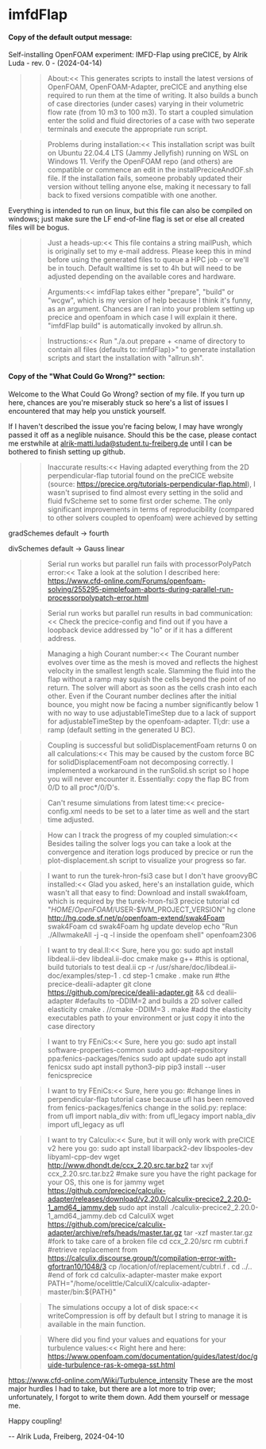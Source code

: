 # imfdFlap
#### Copy of the default output message:

Self-installing OpenFOAM experiment: IMFD-Flap using preCICE, by Alrik Luda - rev. 0 - (2024-04-14)

>>About:<<
This generates scripts to install the latest versions of OpenFOAM, OpenFOAM-Adapter, preCICE and anything else required to run them at the time of writing. It also builds a bunch of case directories (under cases) varying in their volumetric flow rate (from 10 m3 to 100 m3). To start a coupled simulation enter the solid and fluid directories of a case with two seperate terminals and execute the appropriate run script.

>>Problems during installation:<<
This installation script was built on Ubuntu 22.04.4 LTS (Jammy Jellyfish) running on WSL on Windows 11. Verify the OpenFOAM repo (and others) are compatible or commence an edit in the installPreciceAndOF.sh file. If the installation fails, someone probably updated their version without telling anyone else, making it necessary to fall back to fixed versions compatible with one another.

Everything is intended to run on linux, but this file can also be compiled on windows; just make sure the LF end-of-line flag is set or else all created files will be bogus.

>>Just a heads-up:<<
This file contains a string mailPush, which is originally set to my e-mail address. Please keep this in mind before using the generated files to queue a HPC job - or we'll be in touch. Default walltime is set to 4h but will need to be adjusted depending on the available cores and hardware.

>>Arguments:<<
imfdFlap takes either "prepare", "build" or "wcgw", which is my version of help because I think it's funny, as an argument. Chances are I ran into your problem setting up precice and openfoam in which case I will explain it there. "imfdFlap build" is automatically invoked by allrun.sh.

>>Instructions:<<
Run "./a.out prepare + <name of directory to contain all files (defaults to: imfdFlap)>" to generate installation scripts and start the installation with "allrun.sh".

#### Copy of the "What Could Go Wrong?" section:

Welcome to the What Could Go Wrong? section of my file. If you turn up here, chances are you're miserably stuck so here's a list of issues I encountered that may help you unstick yourself.

If I haven't described the issue you're facing below, I may have wrongly passed it off as a neglible nuisance. Should this be the case, please contact me erstwhile at alrik-matti.luda@student.tu-freiberg.de until I can be bothered to finish setting up github.

>>Inaccurate results:<<
Having adapted everything from the 2D perpendicular-flap tutorial found on the preCICE website (source: https://precice.org/tutorials-perpendicular-flap.html), I wasn't suprised to find almost every setting in the solid and fluid fvScheme set to some first order scheme. The only significant improvements in terms of reproducibility (compared to other solvers coupled to openfoam) were achieved by setting

gradSchemes default -> fourth

divSchemes default -> Gauss linear

>>Serial run works but parallel run fails with processorPolyPatch error:<<
Take a look at the solution I described here:  https://www.cfd-online.com/Forums/openfoam-solving/255295-pimplefoam-aborts-during-parallel-run-processorpolypatch-error.html

>>Serial run works but parallel run results in bad communication:<<
Check the precice-config and find out if you have a loopback device addressed by "lo" or if it has a different address.

>>Managing a high Courant number:<<
The Courant number evolves over time as the mesh is moved and reflects the highest velocity in the smallest length scale. Slamming the fluid into the flap without a ramp may squish the cells beyond the point of no return. The solver will abort as soon as the cells crash into each other. Even if the Courant number declines after the initial bounce, you might now be facing a number significantly below 1 with no way to use adjustableTimeStep due to a lack of support for adjustableTimeStep by the openfoam-adapter. Tl;dr: use a ramp (default setting in the generated U BC).

>>Coupling is successful but solidDisplacementFoam returns 0 on all calculations:<<
This may be caused by the custom force BC for solidDisplacementFoam not decomposing correctly. I implemented a workaround in the runSolid.sh script so I hope you will never encounter it. Essentially: copy the flap BC from 0/D to all proc*/0/D's.

>>Can't resume simulations from latest time:<<
precice-config.xml needs to be set to a later time as well and the start time adjusted.

>>How can I track the progress of my coupled simulation:<<
Besides tailing the solver logs you can take a look at the convergence and iteration logs produced by precice or run the plot-displacement.sh script to visualize your progress so far.

>>I want to run the turek-hron-fsi3 case but I don't have groovyBC installed:<<
Glad you asked, here's an installation guide, which wasn't all that easy to find:
Download and install swak4foam, which is required by the turek-hron-fsi3 precice tutorial
cd "$HOME/OpenFOAM/$USER-$WM_PROJECT_VERSION"
hg clone http://hg.code.sf.net/p/openfoam-extend/swak4Foam swak4Foam
cd swak4Foam
hg update develop
echo "Run ./AllwmakeAll -j -q -l inside the openfoam shell"
openfoam2306

>>I want to try deal.II:<<
Sure, here you go:
sudo apt install libdeal.ii-dev libdeal.ii-doc cmake make g++
\#this is optional, build tutorials to test deal.ii
cp -r /usr/share/doc/libdeal.ii-doc/examples/step-1 .
cd step-1
cmake .
make run
\#the precice-dealii-adapter
git clone https://github.com/precice/dealii-adapter.git && cd dealii-adapter
\#defaults to -DDIM=2 and builds a 2D solver called elasticity
cmake . //cmake -DDIM=3 .
make
\#add the elasticity executables path to your environment or just copy it into the case directory

>>I want to try FEniCs:<<
Sure, here you go:
sudo apt install software-properties-common
sudo add-apt-repository ppa:fenics-packages/fenics
sudo apt update
sudo apt install fenicsx
sudo apt install python3-pip
pip3 install --user fenicsprecice

>>I want to try FEniCs:<<
Sure, here you go:
\#change lines in perpendicular-flap tutorial case because ufl has been removed from fenics-packages/fenics
change in the solid.py:
replace: from ufl import nabla_div
with: from ufl_legacy import nabla_div
        import ufl_legacy as ufl

>>I want to try Calculix:<<
Sure, but it will only work with preCICE v2 here you go:
sudo apt install libarpack2-dev libspooles-dev libyaml-cpp-dev
wget http://www.dhondt.de/ccx_2.20.src.tar.bz2
tar xvjf ccx_2.20.src.tar.bz2
\#make sure you have the right package for your OS, this one is for jammy
wget https://github.com/precice/calculix-adapter/releases/download/v2.20.0/calculix-precice2_2.20.0-1_amd64_jammy.deb
sudo apt install ./calculix-precice2_2.20.0-1_amd64_jammy.deb
cd CalculiX
wget https://github.com/precice/calculix-adapter/archive/refs/heads/master.tar.gz
tar -xzf master.tar.gz
\#fork to take care of a broken file
cd ccx_2.20/src
rm cubtri.f
\#retrieve replacement from https://calculix.discourse.group/t/compilation-error-with-gfortran10/1048/3
cp /location/of/replacement/cubtri.f .
cd ../..
\#end of fork
cd calculix-adapter-master
make
export PATH="/home/ocelittle/CalculiX/calculix-adapter-master/bin:${PATH}"

>>The simulations occupy a lot of disk space:<<
writeCompression is off by default but I string to manage it is available in the main function.

>>Where did you find your values and equations for your turbulence values:<<
Right here and here:
https://www.openfoam.com/documentation/guides/latest/doc/guide-turbulence-ras-k-omega-sst.html

https://www.cfd-online.com/Wiki/Turbulence_intensity
These are the most major hurdles I had to take, but there are a lot more to trip over; unfortunately, I forgot to write them down. Add them yourself or message me.



Happy coupling!

-- Alrik Luda, Freiberg, 2024-04-10
